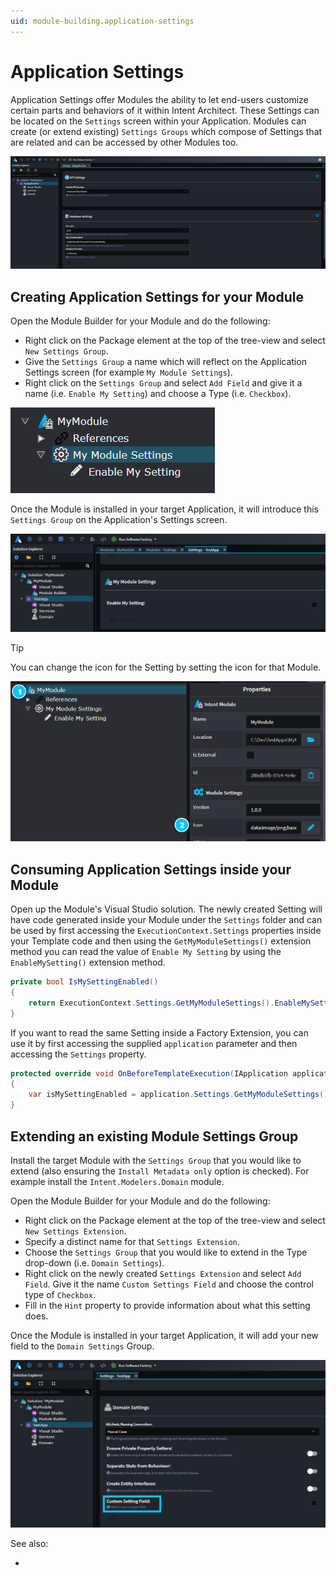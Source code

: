 ```yaml
---
uid: module-building.application-settings
---
```

# Application Settings

Application Settings offer Modules the ability to let end-users customize certain parts and behaviors of it within Intent Architect. These Settings can be located on the `Settings` screen within your Application. Modules can create (or extend existing) `Settings Groups` which compose of Settings that are related and can be accessed by other Modules too.

![Application Settings Example](images/application-module-settings.png)

## Creating Application Settings for your Module

Open the Module Builder for your Module and do the following:

- Right click on the Package element at the top of the tree-view and select `New Settings Group`.
- Give the `Settings Group` a name which will reflect on the Application Settings screen (for example `My Module Settings`).
- Right click on the `Settings Group` and select `Add Field` and give it a name (i.e. `Enable My Setting`) and choose a Type (i.e. `Checkbox`).

![My Modules Setting Example](images/my-module-settings-example.png)

Once the Module is installed in your target Application, it will introduce this `Settings Group` on the Application's Settings screen.

![My Modules Settings Screen Example](images/my-module-settings-screen-example.png)

> [!TIP]
> You can change the icon for the Setting by setting the icon for that Module.
>
> ![Change Settings Icon](images/change-settings-icon.png)

## Consuming Application Settings inside your Module

Open up the Module's Visual Studio solution. The newly created Setting will have code generated inside your Module under the `Settings` folder and can be used by first accessing the `ExecutionContext.Settings` properties inside your Template code and then using the `GetMyModuleSettings()` extension method you can read the value of `Enable My Setting` by using the `EnableMySetting()` extension method.

```csharp
private bool IsMySettingEnabled()
{
    return ExecutionContext.Settings.GetMyModuleSettings().EnableMySetting();
}
```

If you want to read the same Setting inside a Factory Extension, you can use it by first accessing the supplied `application` parameter and then accessing the `Settings` property.

```csharp
protected override void OnBeforeTemplateExecution(IApplication application)
{
    var isMySettingEnabled = application.Settings.GetMyModuleSettings().EnableMySetting();
}
```

## Extending an existing Module Settings Group

Install the target Module with the `Settings Group` that you would like to extend (also ensuring the `Install Metadata only` option is checked). For example install the `Intent.Modelers.Domain` module.

Open the Module Builder for your Module and do the following:

- Right click on the Package element at the top of the tree-view and select `New Settings Extension`.
- Specify a distinct name for that `Settings Extension`.
- Choose the `Settings Group` that you would like to extend in the Type drop-down (i.e. `Domain Settings`).
- Right click on the newly created `Settings Extension` and select `Add Field`. Give it the name `Custom Settings Field` and choose the control type of `Checkbox`.
- Fill in the `Hint` property to provide information about what this setting does.

Once the Module is installed in your target Application, it will add your new field to the `Domain Settings` Group.

![My Modules Setting Extension Example](images/my-module-settings-extension-example.png)

See also:

- [](xref:module-building.application-templates.how-to-create-application-templates#for-module-settings)